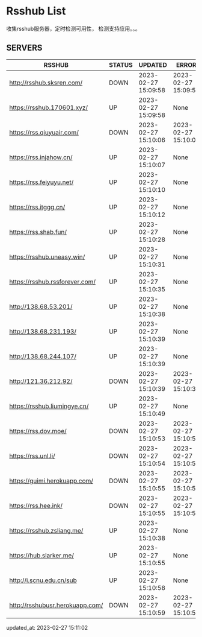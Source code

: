 # Rsshub List

收集rsshub服务器，定时检测可用性， 检测支持应用。。。


## SERVERS

|  RSSHUB   | STATUS  | UPDATED  | ERROR  | TWITTER |  
|  ----  | ----  | ----  | ----  | ---- |  
| http://rsshub.sksren.com/ | DOWN | 2023-02-27 15:09:58 | 2023-02-27 15:09:58 |  
| https://rsshub.170601.xyz/ | UP | 2023-02-27 15:09:58 | None |OK|  
| https://rss.qiuyuair.com/ | DOWN | 2023-02-27 15:10:06 | 2023-02-27 15:10:06 |  
| https://rss.injahow.cn/ | UP | 2023-02-27 15:10:07 | None ||  
| https://rss.feiyuyu.net/ | UP | 2023-02-27 15:10:10 | None |OK|  
| https://rss.itggg.cn/ | UP | 2023-02-27 15:10:12 | None ||  
| https://rss.shab.fun/ | UP | 2023-02-27 15:10:28 | None |OK|  
| https://rsshub.uneasy.win/ | UP | 2023-02-27 15:10:31 | None |OK|  
| https://rsshub.rssforever.com/ | UP | 2023-02-27 15:10:35 | None |OK|  
| http://138.68.53.201/ | UP | 2023-02-27 15:10:38 | None ||  
| http://138.68.231.193/ | UP | 2023-02-27 15:10:39 | None ||  
| http://138.68.244.107/ | UP | 2023-02-27 15:10:39 | None ||  
| http://121.36.212.92/ | DOWN | 2023-02-27 15:10:39 | 2023-02-27 15:10:39 |  
| https://rsshub.liumingye.cn/ | UP | 2023-02-27 15:10:49 | None |OK|  
| https://rss.dov.moe/ | DOWN | 2023-02-27 15:10:53 | 2023-02-27 15:10:53 |  
| https://rss.unl.li/ | DOWN | 2023-02-27 15:10:54 | 2023-02-27 15:10:54 |  
| https://guimi.herokuapp.com/ | DOWN | 2023-02-27 15:10:55 | 2023-02-27 15:10:55 |  
| https://rss.hee.ink/ | DOWN | 2023-02-27 15:10:55 | 2023-02-27 15:10:55 |  
| https://rsshub.zsliang.me/ | UP | 2023-02-27 15:10:38 | None |OK|  
| https://hub.slarker.me/ | UP | 2023-02-27 15:10:55 | None |OK|  
| http://i.scnu.edu.cn/sub | UP | 2023-02-27 15:10:58 | None ||  
| http://rsshubusr.herokuapp.com/ | DOWN | 2023-02-27 15:10:59 | 2023-02-27 15:10:59 |  
  

updated_at: 2023-02-27 15:11:02  
